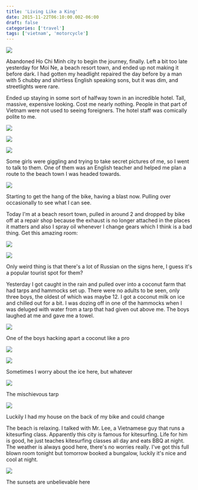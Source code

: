 ```yaml
---
title: 'Living Like a King'
date: 2015-11-22T06:10:00.002-06:00
draft: false
categories: ['travel']
tags: ['vietnam', 'motorcycle']
---
```


[![](http://3.bp.blogspot.com/-pCuc0cLjSRk/VlGRUtSe3eI/AAAAAAABH5g/DDpE9pVAwc0/s400/IMG_8049.JPG)](http://3.bp.blogspot.com/-pCuc0cLjSRk/VlGRUtSe3eI/AAAAAAABH5g/DDpE9pVAwc0/s1600/IMG_8049.JPG)



Abandoned Ho Chi Minh city to begin the journey, finally. Left a bit too late yesterday for Moi Ne, a beach resort town, and ended up not making it before dark. I had gotten my headlight repaired the day before by a man with 5 chubby and shirtless English speaking sons, but it was dim, and streetlights were rare.

Ended up staying in some sort of halfway town in an incredible hotel. Tall, massive, expensive looking. Cost me nearly nothing. People in that part of Vietnam were not used to seeing foreigners. The hotel staff was comically polite to me.



[![](http://4.bp.blogspot.com/-DolAUN8umQ4/VlGRUhWLeBI/AAAAAAABH5g/VEXl_vEOyBg/s320/IMG_8052.JPG)](http://4.bp.blogspot.com/-DolAUN8umQ4/VlGRUhWLeBI/AAAAAAABH5g/VEXl_vEOyBg/s1600/IMG_8052.JPG)



[![](http://1.bp.blogspot.com/-sMTnIJdp4u8/VlGRUoKPY3I/AAAAAAABH5g/FzUvRYnHLmI/s320/IMG_8053.JPG)](http://1.bp.blogspot.com/-sMTnIJdp4u8/VlGRUoKPY3I/AAAAAAABH5g/FzUvRYnHLmI/s1600/IMG_8053.JPG)



[![](http://4.bp.blogspot.com/-nNxy2gb1Ioc/VlGRUot1mKI/AAAAAAABH5g/SCUXLhEfne0/s320/IMG_8057.JPG)](http://4.bp.blogspot.com/-nNxy2gb1Ioc/VlGRUot1mKI/AAAAAAABH5g/SCUXLhEfne0/s1600/IMG_8057.JPG)



Some girls were giggling and trying to take secret pictures of me, so I went to talk to them. One of them was an English teacher and helped me plan a route to the beach town I was headed towards.


[![](http://1.bp.blogspot.com/-RK11XFhw2TI/VlGRUgSKErI/AAAAAAABH5c/-pSB6i7yxf0/s400/IMG_8059.JPG)](http://1.bp.blogspot.com/-RK11XFhw2TI/VlGRUgSKErI/AAAAAAABH5c/-pSB6i7yxf0/s1600/IMG_8059.JPG)



Starting to get the hang of the bike, having a blast now. Pulling over occasionally to see what I can see.

Today I'm at a beach resort town, pulled in around 2 and dropped by bike off at a repair shop because the exhaust is no longer attached in the places it matters and also I spray oil whenever I change gears which I think is a bad thing. Get this amazing room:


[![](http://2.bp.blogspot.com/-qberSlRr4Ko/VlGRUlFzP8I/AAAAAAABH5I/4O2fbfSDyJE/s400/IMG_8091.JPG)](http://2.bp.blogspot.com/-qberSlRr4Ko/VlGRUlFzP8I/AAAAAAABH5I/4O2fbfSDyJE/s1600/IMG_8091.JPG)



[![](http://1.bp.blogspot.com/-d13WQNFHR3M/VlGRUhvpSHI/AAAAAAABH5I/4ngw4b-D2T4/s400/IMG_8093.JPG)](http://1.bp.blogspot.com/-d13WQNFHR3M/VlGRUhvpSHI/AAAAAAABH5I/4ngw4b-D2T4/s1600/IMG_8093.JPG)


Only weird thing is that there's a lot of Russian on the signs here, I guess it's a popular tourist spot for them?

Yesterday I got caught in the rain and pulled over into a coconut farm that had tarps and hammocks set up. There were no adults to be seen, only three boys, the oldest of which was maybe 12. I got a coconut milk on ice and chilled out for a bit. I was dozing off in one of the hammocks when I was deluged with water from a tarp that had given out above me. The boys laughed at me and gave me a towel.


[![](http://2.bp.blogspot.com/-6Fp5GJskXQg/VlGRUtiC9dI/AAAAAAABH5I/nTOwx5Ulzoo/s400/IMG_8040.JPG)](http://2.bp.blogspot.com/-6Fp5GJskXQg/VlGRUtiC9dI/AAAAAAABH5I/nTOwx5Ulzoo/s1600/IMG_8040.JPG)

One of the boys hacking apart a coconut like a pro

[![](http://1.bp.blogspot.com/-aRqrTCx8hxA/VlGRUp8AfdI/AAAAAAABH5g/QIZT133g66M/s320/IMG_8042.JPG)](http://1.bp.blogspot.com/-aRqrTCx8hxA/VlGRUp8AfdI/AAAAAAABH5g/QIZT133g66M/s1600/IMG_8042.JPG)

[![](http://4.bp.blogspot.com/-dxkEmafjSvs/VlGRUupKFeI/AAAAAAABH5g/sKz8ZYPvlok/s320/IMG_8043.JPG)](http://4.bp.blogspot.com/-dxkEmafjSvs/VlGRUupKFeI/AAAAAAABH5g/sKz8ZYPvlok/s1600/IMG_8043.JPG)

Sometimes I worry about the ice here, but whatever



[![](http://1.bp.blogspot.com/-SG1es1anVlg/VlGRUtyi_QI/AAAAAAABH5g/UGM14Bzo3As/s320/IMG_8044.JPG)](http://1.bp.blogspot.com/-SG1es1anVlg/VlGRUtyi_QI/AAAAAAABH5g/UGM14Bzo3As/s1600/IMG_8044.JPG)

The mischievous tarp



[![](http://4.bp.blogspot.com/-_vMuQeectX8/VlGRUlWCg9I/AAAAAAABH5g/I7df75we_SQ/s320/IMG_8045.JPG)](http://4.bp.blogspot.com/-_vMuQeectX8/VlGRUlWCg9I/AAAAAAABH5g/I7df75we_SQ/s1600/IMG_8045.JPG)

Luckily I had my house on the back of my bike and could change

The beach is relaxing. I talked with Mr. Lee, a Vietnamese guy that runs a kitesurfing class. Apparently this city is famous for kitesurfing. Life for him is good, he just teaches kitesurfing classes all day and eats BBQ at night. The weather is always good here, there's no worries really. I've got this full blown room tonight but tomorrow booked a bungalow, luckily it's nice and cool at night.


[![](http://1.bp.blogspot.com/-S7HjjCDEMio/VlGRUnGu25I/AAAAAAABH5g/4499sDOlXok/s400/IMG_8046.JPG)](http://1.bp.blogspot.com/-S7HjjCDEMio/VlGRUnGu25I/AAAAAAABH5g/4499sDOlXok/s1600/IMG_8046.JPG)

The sunsets are unbelievable here
